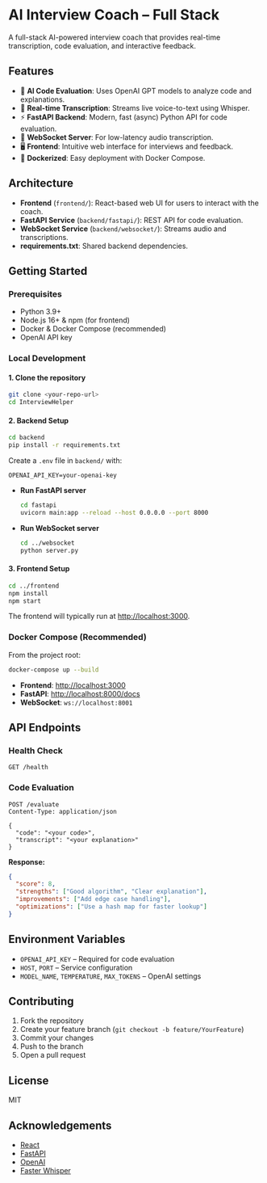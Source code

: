 # AI Interview Coach – Full Stack

A full-stack AI-powered interview coach that provides real-time transcription, code evaluation, and interactive feedback.

## Features

- 🧠 **AI Code Evaluation**: Uses OpenAI GPT models to analyze code and explanations.
- 🎤 **Real-time Transcription**: Streams live voice-to-text using Whisper.
- ⚡ **FastAPI Backend**: Modern, fast (async) Python API for code evaluation.
- 🔌 **WebSocket Server**: For low-latency audio transcription.
- 🖥️ **Frontend**: Intuitive web interface for interviews and feedback.
- 🐳 **Dockerized**: Easy deployment with Docker Compose.

## Architecture

- **Frontend** (`frontend/`): React-based web UI for users to interact with the coach.
- **FastAPI Service** (`backend/fastapi/`): REST API for code evaluation.
- **WebSocket Service** (`backend/websocket/`): Streams audio and transcriptions.
- **requirements.txt**: Shared backend dependencies.

## Getting Started

### Prerequisites

- Python 3.9+
- Node.js 16+ & npm (for frontend)
- Docker & Docker Compose (recommended)
- OpenAI API key

### Local Development

#### 1. Clone the repository

```bash
git clone <your-repo-url>
cd InterviewHelper
```

#### 2. Backend Setup

```bash
cd backend
pip install -r requirements.txt
```

Create a `.env` file in `backend/` with:
```
OPENAI_API_KEY=your-openai-key
```

- **Run FastAPI server**
  ```bash
  cd fastapi
  uvicorn main:app --reload --host 0.0.0.0 --port 8000
  ```
- **Run WebSocket server**
  ```bash
  cd ../websocket
  python server.py
  ```

#### 3. Frontend Setup

```bash
cd ../frontend
npm install
npm start
```

The frontend will typically run at [http://localhost:3000](http://localhost:3000).

### Docker Compose (Recommended)

From the project root:

```bash
docker-compose up --build
```

- **Frontend**: [http://localhost:3000](http://localhost:3000)
- **FastAPI**: [http://localhost:8000/docs](http://localhost:8000/docs)
- **WebSocket**: `ws://localhost:8001`

## API Endpoints

### Health Check

```
GET /health
```

### Code Evaluation

```
POST /evaluate
Content-Type: application/json

{
  "code": "<your code>",
  "transcript": "<your explanation>"
}
```

**Response:**
```json
{
  "score": 8,
  "strengths": ["Good algorithm", "Clear explanation"],
  "improvements": ["Add edge case handling"],
  "optimizations": ["Use a hash map for faster lookup"]
}
```

## Environment Variables

- `OPENAI_API_KEY` – Required for code evaluation
- `HOST`, `PORT` – Service configuration
- `MODEL_NAME`, `TEMPERATURE`, `MAX_TOKENS` – OpenAI settings

## Contributing

1. Fork the repository
2. Create your feature branch (`git checkout -b feature/YourFeature`)
3. Commit your changes
4. Push to the branch
5. Open a pull request

## License

MIT

## Acknowledgements

- [React](https://react.dev/)
- [FastAPI](https://fastapi.tiangolo.com/)
- [OpenAI](https://openai.com/)
- [Faster Whisper](https://github.com/SYSTRAN/faster-whisper)
